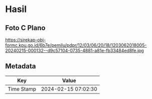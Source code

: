 # Hasil

## Foto C Plano

https://sirekap-obj-formc.kpu.go.id/6b7e/pemilu/pdpr/12/03/06/20/18/1203062018005-20240215-000132--d9c57104-0735-4881-a81e-fb33484ed8fe.jpg


## Metadata

| Key        | Value               |
| ---------- | ------------------- |
| Time Stamp | 2024-02-15 07:02:30 |



